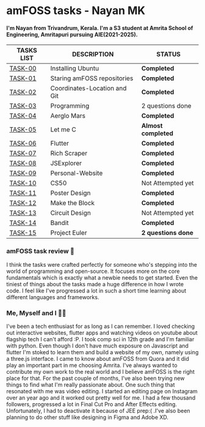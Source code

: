 # amFOSS tasks - Nayan MK

#### I'm Nayan from Trivandrum, Kerala. I'm a S3 student at Amrita School of Engineering, Amritapuri pursuing AIE(2021-2025).



| TASKS LIST |     DESCRIPTION     |     STATUS     |
| ---------- |     -----------     |     ------     |
| [TASK-00](https://github.com/threesquaree/amfoss-tasks/tree/main/task-00)   | Installing Ubuntu   | **Completed**   |
| [TASK-01](https://github.com/threesquaree/amfoss-tasks/tree/main/task-01)    | Staring amFOSS repositories | **Completed** |
| [TASK-02](https://github.com/threesquaree/amfoss-tasks/tree/main/task-02) | Coordinates-Location and Git | **Completed**     |
| [TASK-03](https://github.com/threesquaree/amfoss-tasks/tree/main/task-03) | Programming            | 2 questions done      |
| [TASK-04](https://github.com/threesquaree/amfoss-tasks/tree/main/task-04) | Aerglo Mars            | **Completed**      |
| [TASK-05](https://github.com/threesquaree/amfoss-tasks/tree/main/task-05) | Let me C               | **Almost completed**  |
| [TASK-06](https://github.com/threesquaree/amfoss-tasks/tree/main/task-06) | Flutter                | **Completed**      |
| [TASK-07](https://github.com/threesquaree/amfoss-tasks/tree/main/task-07) | Rich Scraper           | **Completed** |
| [TASK-08](https://github.com/threesquaree/amfoss-tasks/tree/main/task-08) | JSExplorer             | **Completed**      |
| [TASK-09](https://github.com/threesquaree/amfoss-tasks/tree/main/task-09) | Personal-Website       | **Completed**      |
| [TASK-10](https://github.com/threesquaree/amfoss-tasks/tree/main/task-10) | CS50                   | Not Attempted yet |
| [TASK-11](https://github.com/threesquaree/amfoss-tasks/tree/main/task-11) | Poster Design          | **Completed**      |
| [TASK-12](https://github.com/threesquaree/amfoss-tasks/tree/main/task-12) | Make the Block         | **Completed**      |
| [TASK-13](https://github.com/threesquaree/amfoss-tasks/tree/main/task-13) | Circuit Design         | Not Attempted yet  |
| [TASK-14](https://github.com/threesquaree/amfoss-tasks/tree/main/task-14) | Bandit                 | **Completed**      |
| [TASK-15](https://github.com/threesquaree/amfoss-tasks/tree/main/task-15) | Project Euler          | **2 questions done**   |


### amFOSS task review 👀
I think the tasks were crafted perfectly for someone who's stepping into the world of programming and open-source. It focuses more on the core fundamentals which is exactly what a newbie needs to get started. Even the tiniest of things about the tasks made a huge difference in how I wrote code. I feel like I've progressed a lot in such a short time learning about different languages and frameworks. 

### Me, Myself and I 🙇‍♂️
I've been a tech enthusiast for as long as I can remember. I loved checking out interactive websites, flutter apps and watching videos on youtube about flagship tech I can't afford :P. I took comp sci in 12th grade and I'm familiar with python. Even though I don't have much exposure on Javascript and flutter I'm stoked to learn them and build a website of my own, namely using a three.js interface. I came to know about amFOSS from Quora and it did play an important part in me choosing Amrita. I've always wanted to contribute my own work to the real world and I believe amFOSS is the right place for that. For the past couple of months, I've also been trying new things to find what I'm really passionate about. One such thing that resonated with me was video editing. I started an editing page on Instagram over an year ago and it worked out pretty well for me. I had a few thousand followers, progressed a lot in Final Cut Pro and After Effects editing. Unfortunately, I had to deactivate it because of JEE prep:( .I've also been planning to do other stuff like designing in Figma and Adobe XD. 




